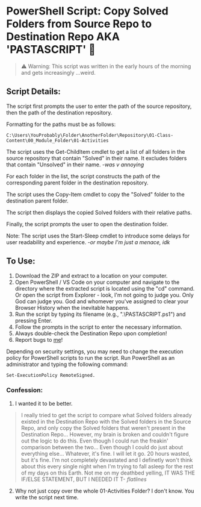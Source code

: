# PowerShell Script: Copy Solved Folders from Source Repo to Destination Repo AKA 'PASTASCRIPT' 🍝

> ⚠ Warning: This script was written in the early hours of the morning and gets increasingly ...weird.

## Script Details:

The script first prompts the user to enter the path of the source repository, then the path of the destination repository.

Formatting for the paths must be as follows:

    C:\Users\YouProbably\Folder\AnotherFolder\Repository\01-Class-Content\00_Module_Folder\01-Activities

The script uses the Get-ChildItem cmdlet to get a list of all folders in the source repository that contain "Solved" in their name. It excludes folders that contain "Unsolved" in their name. _-was v annoying_

For each folder in the list, the script constructs the path of the corresponding parent folder in the destination repository.

The script uses the Copy-Item cmdlet to copy the "Solved" folder to the destination parent folder.

The script then displays the copied Solved folders with their relative paths.

Finally, the script prompts the user to open the destination folder.

Note: The script uses the Start-Sleep cmdlet to introduce some delays for user readability and experience. _-or maybe I'm just a menace, idk_

## To Use:

1. Download the ZIP and extract to a location on your computer.
2. Open PowerShell / VS Code on your computer and navigate to the directory where the extracted script is located using the "cd" command. Or open the script from Explorer - look, I'm not going to judge you. Only God can judge you. God and whomever you've assigned to clear your Browser History when the inevitable happens.
3. Run the script by typing its filename (e.g., ".\PASTASCRIPT.ps1") and pressing Enter.
4. Follow the prompts in the script to enter the necessary information.
5. Always double-check the Destination Repo upon completion!
6. Report bugs to [me](https://github.com/SJROHRXD)!

Depending on security settings, you may need to change the execution policy for PowerShell scripts to run the script. Run PowerShell as an administrator and typing the following command:

    Set-ExecutionPolicy RemoteSigned.

### Confession:

1. I wanted it to be better.

> I really tried to get the script to compare what Solved folders already existed in the Destination Repo with the Solved folders in the Source Repo, and only copy the Solved folders that weren't present in the Destination Repo...
> However, my brain is broken and couldn't figure out the logic to do this.
> Even though I could run the freakin' comparison between the two...
> Even though I could do just about everything else...
> Whatever, it's fine. I will let it go. 20 hours wasted, but it's fine. I'm not completely devastated and I definetly won't think about this every single night when I'm trying to fall asleep for the rest of my days on this Earth.
> Not me on my deathbed yelling, IT WAS THE IF/ELSE STATEMENT, BUT I NEEDED IT T-
> _flatlines_

2. Why not just copy over the whole 01-Activities Folder? I don't know. You write the script next time.
